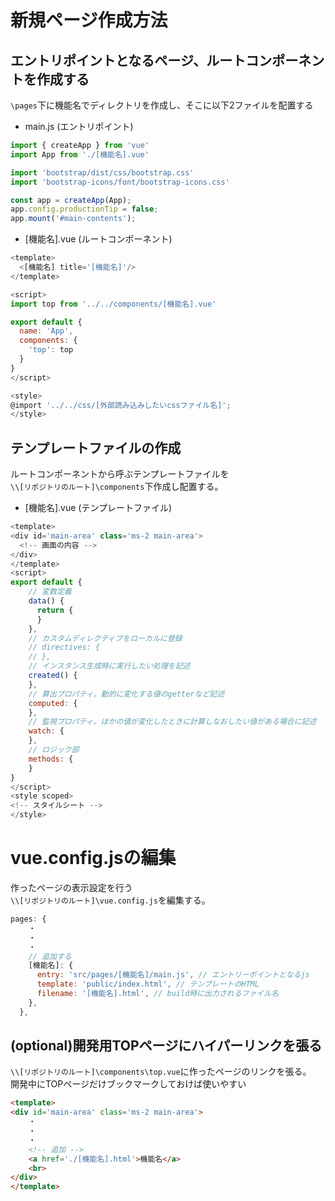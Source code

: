 # 新規ページ作成方法

## エントリポイントとなるページ、ルートコンポーネントを作成する

`\pages`下に機能名でディレクトリを作成し、そこに以下2ファイルを配置する

* main.js (エントリポイント)

```JavaScript
import { createApp } from 'vue'
import App from './[機能名].vue'

import 'bootstrap/dist/css/bootstrap.css'
import 'bootstrap-icons/font/bootstrap-icons.css'

const app = createApp(App);
app.config.productionTip = false;
app.mount('#main-contents');
```

* [機能名].vue (ルートコンポーネント)

```JavaScript
<template>
  <[機能名] title='[機能名]'/>
</template>

<script>
import top from '../../components/[機能名].vue'

export default {
  name: 'App',
  components: {
    'top': top
  }
}
</script>

<style>
@import '../../css/[外部読み込みしたいcssファイル名]';
</style>
```

## テンプレートファイルの作成

ルートコンポーネントから呼ぶテンプレートファイルを  
`\\[リポジトリのルート]\components`下作成し配置する。

* [機能名].vue (テンプレートファイル)

```JavaScript
<template>
<div id='main-area' class='ms-2 main-area'>
  <!-- 画面の内容 -->
</div>
</template>
<script>
export default {
    // 変数定義
    data() {
      return {
      }
    },
    // カスタムディレクティブをローカルに登録
    // directives: {
    // },
    // インスタンス生成時に実行したい処理を記述
    created() {
    },
    // 算出プロパティ。動的に変化する値のgetterなど記述
    computed: {
    },
    // 監視プロパティ。ほかの値が変化したときに計算しなおしたい値がある場合に記述
    watch: {
    },
    // ロジック部
    methods: {
    }
}
</script>
<style scoped>
<!-- スタイルシート -->
</style>
```

# vue.config.jsの編集

作ったページの表示設定を行う  
`\\[リポジトリのルート]\vue.config.js`を編集する。

```JavaScript
pages: {
    ・
    ・
    ・
    // 追加する
    [機能名]: {
      entry: 'src/pages/[機能名]/main.js', // エントリーポイントとなるjs
      template: 'public/index.html', // テンプレートのHTML
      filename: '[機能名].html', // build時に出力されるファイル名
    },
  },
```

## (optional)開発用TOPページにハイパーリンクを張る

`\\[リポジトリのルート]\components\top.vue`に作ったページのリンクを張る。  
開発中にTOPページだけブックマークしておけば使いやすい

```HTML
<template>
<div id='main-area' class='ms-2 main-area'>
    ・
    ・
    ・
    <!-- 追加 -->
    <a href='./[機能名].html'>機能名</a>
    <br>
</div>
</template>
```
